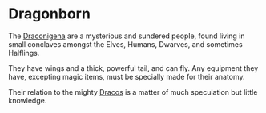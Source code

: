 # Dragonborn

The [Draconigena] are a mysterious and sundered people, found living in small conclaves amongst the Elves, Humans, Dwarves, and sometimes Halflings.

They have wings and a thick, powerful tail, and can fly. Any equipment they have, excepting magic items, must be specially made for their anatomy.

Their relation to the mighty [Dracos](dragons.md) is a matter of much speculation but little knowledge.

[Draconigena]: https://www.dndbeyond.com/races/16-dragonborn
